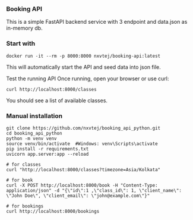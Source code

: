 <!-- @format -->

### Booking API

This is a simple FastAPI backend service with 3 endpoint and data.json as in-memory db.

### Start with

```
docker run -it --rm -p 8000:8000 nxvtej/booking-api:latest
```

This will automatically start the API and seed data into json file.

Test the running API
Once running, open your browser or use curl:

```
curl http://localhost:8000/classes
```

You should see a list of available classes.

### Manual installation

```
git clone https://github.com/nxvtej/booking_api_python.git
cd booking_api_python
python -m venv venv
source venv/bin/activate  #Windows: venv\Scripts\activate
pip install -r requirements.txt
uvicorn app.server:app --reload

# for classes
curl "http://localhost:8000/classes?timezone=Asia/Kolkata"

# for book
curl -X POST http://localhost:8000/book -H "Content-Type: application/json" -d "{\"id\":1 ,\"class_id\": 1, \"client_name\": \"John Doe\", \"client_email\": \"john@example.com\"}"

# for bookings
curl http://localhost:8000/bookings
```
